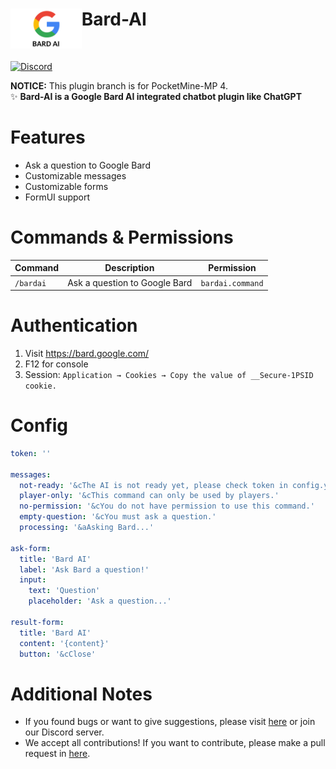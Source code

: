 <h1>Bard-AI<img src="asset/img/icon.png" height="64" align="left"></img></h1><br/>

[![Discord](https://img.shields.io/discord/1100650029573738508.svg?label=&logo=discord&logoColor=ffffff&color=7389D8&labelColor=6A7EC2)](https://discord.gg/yAhsgskaGy)

**NOTICE:** This plugin branch is for PocketMine-MP 4. <br/>
✨ **Bard-AI is a Google Bard AI integrated chatbot plugin like ChatGPT**
</div>

# Features
- Ask a question to Google Bard
- Customizable messages
- Customizable forms
- FormUI support

# Commands & Permissions

| Command   | Description | Permission |
|-----------| ----------- | ---------- |
| `/bardai` | Ask a question to Google Bard | `bardai.command` |

# Authentication
1. Visit https://bard.google.com/
2. F12 for console
3. Session: `Application → Cookies → Copy the value of __Secure-1PSID cookie.`

# Config

```yaml
token: ''

messages:
  not-ready: '&cThe AI is not ready yet, please check token in config.yml'
  player-only: '&cThis command can only be used by players.'
  no-permission: '&cYou do not have permission to use this command.'
  empty-question: '&cYou must ask a question.'
  processing: '&aAsking Bard...'

ask-form:
  title: 'Bard AI'
  label: 'Ask Bard a question!'
  input:
    text: 'Question'
    placeholder: 'Ask a question...'

result-form:
  title: 'Bard AI'
  content: '{content}'
  button: '&cClose'
```

# Additional Notes

- If you found bugs or want to give suggestions, please visit <a href="https://github.com/Taylor-pm-pl/Bard-AI/issues">here</a> or join our Discord server.
- We accept all contributions! If you want to contribute, please make a pull request in <a href="https://github.com/Taylor-pm-pl/Bard-AI/pulls">here</a>.
 
